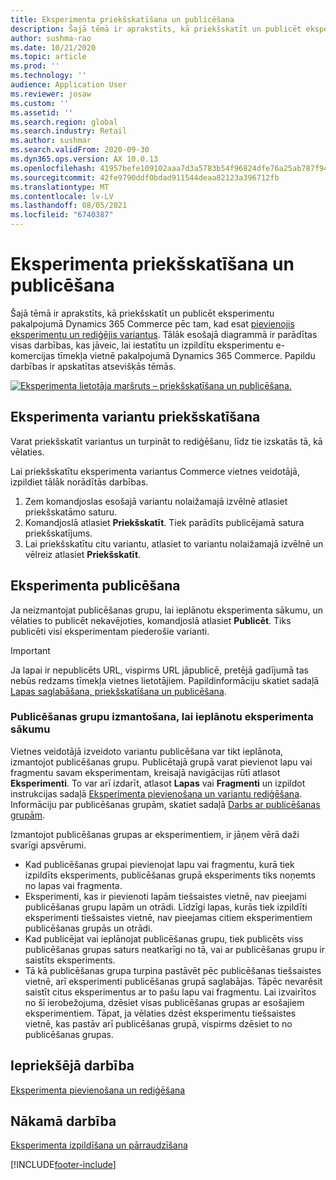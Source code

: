 ```yaml
---
title: Eksperimenta priekšskatīšana un publicēšana
description: Šajā tēmā ir aprakstīts, kā priekšskatīt un publicēt eksperimentu no Dynamics 365 Commerce.
author: sushma-rao
ms.date: 10/21/2020
ms.topic: article
ms.prod: ''
ms.technology: ''
audience: Application User
ms.reviewer: josaw
ms.custom: ''
ms.assetid: ''
ms.search.region: global
ms.search.industry: Retail
ms.author: sushmar
ms.search.validFrom: 2020-09-30
ms.dyn365.ops.version: AX 10.0.13
ms.openlocfilehash: 41957befe109102aaa7d3a5783b54f96824dfe76a25ab787f94afc778c08fca5
ms.sourcegitcommit: 42fe9790ddf0bdad911544deaa82123a396712fb
ms.translationtype: MT
ms.contentlocale: lv-LV
ms.lasthandoff: 08/05/2021
ms.locfileid: "6740387"
---
```

# <a name="preview-and-publish-an-experiment"></a>Eksperimenta priekšskatīšana un publicēšana

Šajā tēmā ir aprakstīts, kā priekšskatīt un publicēt eksperimentu pakalpojumā Dynamics 365 Commerce pēc tam, kad esat [pievienojis eksperimentu un rediģējis variantus](experimentation-connect-edit.md). Tālāk esošajā diagrammā ir parādītas visas darbības, kas jāveic, lai iestatītu un izpildītu eksperimentu e-komercijas tīmekļa vietnē pakalpojumā Dynamics 365 Commerce. Papildu darbības ir apskatītas atsevišķās tēmās.

[ ![Eksperimenta lietotāja maršruts – priekšskatīšana un publicēšana.](./media/experimentation_preview_publish.svg) ](./media/experimentation_preview_publish.svg#lightbox)

## <a name="preview-your-experiment-variations"></a>Eksperimenta variantu priekšskatīšana
Varat priekšskatīt variantus un turpināt to rediģēšanu, līdz tie izskatās tā, kā vēlaties.

Lai priekšskatītu eksperimenta variantus Commerce vietnes veidotājā, izpildiet tālāk norādītās darbības.

1. Zem komandjoslas esošajā variantu nolaižamajā izvēlnē atlasiet priekšskatāmo saturu. 
1. Komandjoslā atlasiet **Priekšskatīt**. Tiek parādīts publicējamā satura priekšskatījums.
1. Lai priekšskatītu citu variantu, atlasiet to variantu nolaižamajā izvēlnē un vēlreiz atlasiet **Priekšskatīt**.

## <a name="publish-your-experiment"></a>Eksperimenta publicēšana
Ja neizmantojat publicēšanas grupu, lai ieplānotu eksperimenta sākumu, un vēlaties to publicēt nekavējoties, komandjoslā atlasiet **Publicēt**. Tiks publicēti visi eksperimentam piederošie varianti.
    
> [!IMPORTANT]
> Ja lapai ir nepublicēts URL, vispirms URL jāpublicē, pretējā gadījumā tas nebūs redzams tīmekļa vietnes lietotājiem. Papildinformāciju skatiet sadaļā [Lapas saglabāšana, priekšskatīšana un publicēšana](save-preview-publish-page.md).
    
### <a name="use-publish-groups-to-schedule-when-your-experiment-goes-live"></a>Publicēšanas grupu izmantošana, lai ieplānotu eksperimenta sākumu
Vietnes veidotājā izveidoto variantu publicēšana var tikt ieplānota, izmantojot publicēšanas grupu. Publicētajā grupā varat pievienot lapu vai fragmentu savam eksperimentam, kreisajā navigācijas rūtī atlasot **Eksperimenti**. To var arī izdarīt, atlasot **Lapas** vai **Fragmenti** un izpildot instrukcijas sadaļā [Eksperimenta pievienošana un variantu rediģēšana](experimentation-connect-edit.md). Informāciju par publicēšanas grupām, skatiet sadaļā [Darbs ar publicēšanas grupām](publish-groups.md).

Izmantojot publicēšanas grupas ar eksperimentiem, ir jāņem vērā daži svarīgi apsvērumi.
- Kad publicēšanas grupai pievienojat lapu vai fragmentu, kurā tiek izpildīts eksperiments, publicēšanas grupā eksperiments tiks noņemts no lapas vai fragmenta.
- Eksperimenti, kas ir pievienoti lapām tiešsaistes vietnē, nav pieejami publicēšanas grupu lapām un otrādi. Līdzīgi lapas, kurās tiek izpildīti eksperimenti tiešsaistes vietnē, nav pieejamas citiem eksperimentiem publicēšanas grupās un otrādi.
- Kad publicējat vai ieplānojat publicēšanas grupu, tiek publicēts viss publicēšanas grupas saturs neatkarīgi no tā, vai ar publicēšanas grupu ir saistīts eksperiments.
- Tā kā publicēšanas grupa turpina pastāvēt pēc publicēšanas tiešsaistes vietnē, arī eksperimenti publicēšanas grupā saglabājas. Tāpēc nevarēsit saistīt citus eksperimentus ar to pašu lapu vai fragmentu. Lai izvairītos no šī ierobežojuma, dzēsiet visas publicēšanas grupas ar esošajiem eksperimentiem. Tāpat, ja vēlaties dzēst eksperimentu tiešsaistes vietnē, kas pastāv arī publicēšanas grupā, vispirms dzēsiet to no publicēšanas grupas.

## <a name="previous-step"></a>Iepriekšējā darbība
[Eksperimenta pievienošana un rediģēšana](experimentation-connect-edit.md)

## <a name="next-step"></a>Nākamā darbība
[Eksperimenta izpildīšana un pārraudzīšana](experimentation-run-monitor.md)


[!INCLUDE[footer-include](../includes/footer-banner.md)]